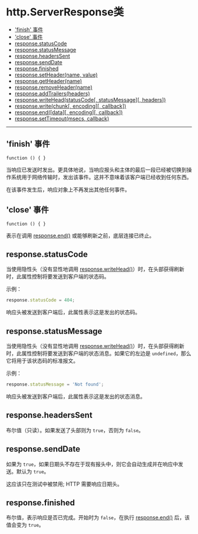 # http.ServerResponse类

* ['finish' 事件](#finish-事件)
* ['close' 事件](#close-事件)
* [response.statusCode](#responsestatuscode)
* [response.statusMessage](#responsestatusmessage)
* [response.headersSent](#responseheaderssent)
* [response.sendDate](#responsesenddate)
* [response.finished](#responsefinished)
* [response.setHeader(name, value)](#responsesetheadername-value)
* [response.getHeader(name)](#responsegetheadername)
* [response.removeHeader(name)](#responseremoveheadername)
* [response.addTrailers(headers)](#responseaddtrailersheaders)
* [response.writeHead(statusCode[, statusMessage][, headers])](#responsewriteheadstatuscode--statusmessage-headers)
* [response.write(chunk[, encoding][, callback])](#responsewritechunk-encoding-callback)
* [response.end([data][, encoding][, callback])](#responseenddata-encoding-callback)
* [response.setTimeout(msecs, callback)](#responsesettimeoutmsecs-callback)

--------------------------------------------------


## 'finish' 事件

`function () { }`

当响应已发送时发出。更具体地说，当响应报头和主体的最后一段已经被切换到操作系统用于网络传输时，发出该事件。这并不意味着该客户端已经收到任何东西。

在该事件发生后，响应对象上不再发出其他任何事件。


## 'close' 事件

`function () { }`

表示在调用 [response.end()](#responseenddata-encoding-callback) 或能够刷新之前，底层连接已终止。


## response.statusCode

当使用隐性头（没有显性地调用 [response.writeHead()](#responsewriteheadstatuscode--statusmessage-headers)）时，在头部获得刷新时，此属性控制将要发送到客户端的状态码。

示例：

``` javascript
response.statusCode = 404;
```

响应头被发送到客户端后，此属性表示这是发出的状态码。


## response.statusMessage

当使用隐性头（没有显性地调用 [response.writeHead()](#responsewriteheadstatuscode--statusmessage-headers)）时，在头部获得刷新时，此属性控制将要发送到客户端的状态消息。如果它的左边是 `undefined`，那么它将用于该状态码的标准报文。

示例：

``` javascript
response.statusMessage = 'Not found';
```

响应头被发送到客户端后，此属性表示这是发出的状态消息。


## response.headersSent

布尔值（只读）。如果发送了头部则为 `true`，否则为 `false`。


## response.sendDate

如果为 `true`，如果日期头不存在于现有报头中，则它会自动生成并在响应中发送。默认为 `true`。

这应该只在测试中被禁用; HTTP 需要响应日期头。


## response.finished

布尔值，表示响应是否已完成。开始时为 `false`，在执行 [response.end()](#responseenddata-encoding-callback) 后，该值会变为 `true`。